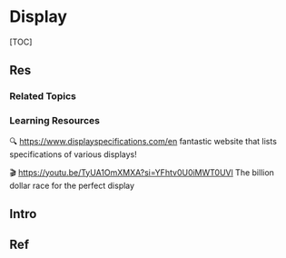 # Display

[TOC]



## Res
### Related Topics


### Learning Resources
🔍 https://www.displayspecifications.com/en
fantastic website that lists specifications of various displays!

🎬 https://youtu.be/TyUA1OmXMXA?si=YFhtv0U0iMWT0UVl
The billion dollar race for the perfect display



## Intro



## Ref
